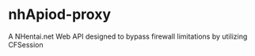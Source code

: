 # nhApiod-proxy
A NHentai.net Web API designed to bypass firewall limitations by utilizing CFSession

